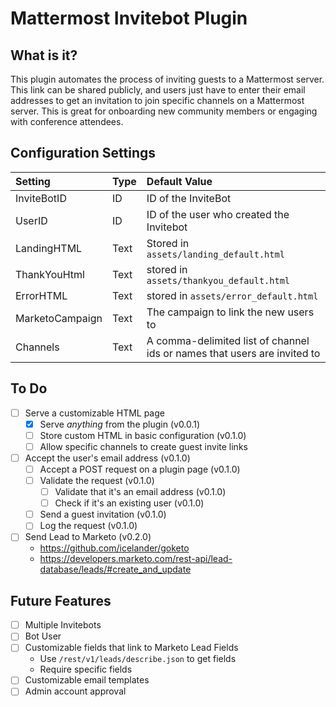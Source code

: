 # Mattermost Invitebot Plugin

## What is it?

This plugin automates the process of inviting guests to a Mattermost server. This link can be shared publicly, and users just have to enter their email addresses to get an invitation to join specific channels on a Mattermost server. This is great for onboarding new community members or engaging with conference attendees.

## Configuration Settings

| Setting         | Type | Default Value                                                            |
|:----------------|:-----|:-------------------------------------------------------------------------|
| InviteBotID     | ID   | ID of the InviteBot 														|
| UserID          | ID   | ID of the user who created the Invitebot 							    |
| LandingHTML     | Text | Stored in `assets/landing_default.html`                                  |
| ThankYouHtml    | Text | stored in `assets/thankyou_default.html`                                 |
| ErrorHTML       | Text | stored in `assets/error_default.html`                                    |
| MarketoCampaign | Text | The campaign to link the new users to                                    |
| Channels        | Text | A comma-delimited list of channel ids or names that users are invited to |

## To Do

 - [ ] Serve a customizable HTML page
 	- [x] Serve *anything* from the plugin (v0.0.1)
 	- [ ] Store custom HTML in basic configuration (v0.1.0)
 	- [ ] Allow specific channels to create guest invite links
 - [ ] Accept the user's email address (v0.1.0)
 	- [ ] Accept a POST request on a plugin page (v0.1.0)
 	- [ ] Validate the request (v0.1.0)
 		- [ ] Validate that it's an email address (v0.1.0)
 		- [ ] Check if it's an existing user (v0.1.0)
 	- [ ] Send a guest invitation (v0.1.0)
 	- [ ] Log the request (v0.1.0)
 - [ ] Send Lead to Marketo (v0.2.0)
 	 - https://github.com/icelander/goketo
 	 - https://developers.marketo.com/rest-api/lead-database/leads/#create_and_update

## Future Features

 - [ ] Multiple Invitebots
 - [ ] Bot User
 - [ ] Customizable fields that link to Marketo Lead Fields
 	- Use `/rest/v1/leads/describe.json` to get fields
 	- Require specific fields
 - [ ] Customizable email templates
 - [ ] Admin account approval
